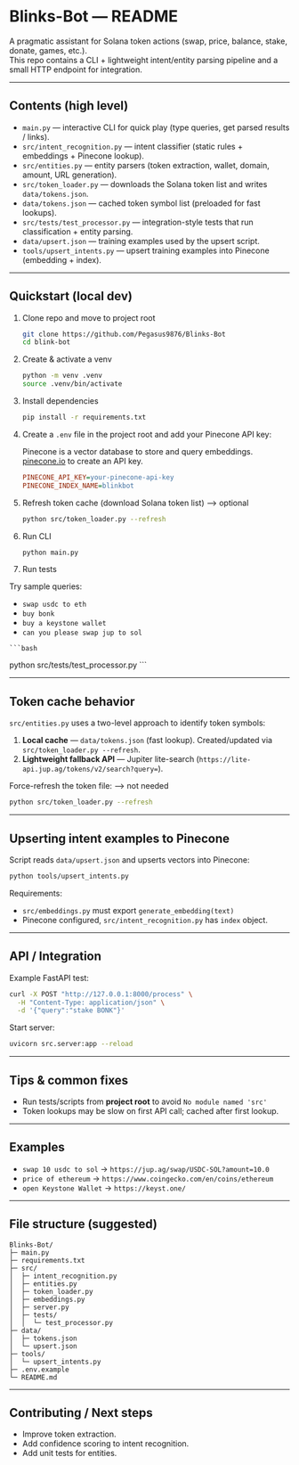 # Blinks-Bot — README

A pragmatic assistant for Solana token actions (swap, price, balance, stake, donate, games, etc.).  
This repo contains a CLI + lightweight intent/entity parsing pipeline and a small HTTP endpoint for integration.

---

## Contents (high level)

* `main.py` — interactive CLI for quick play (type queries, get parsed results / links).
* `src/intent_recognition.py` — intent classifier (static rules + embeddings + Pinecone lookup).
* `src/entities.py` — entity parsers (token extraction, wallet, domain, amount, URL generation).
* `src/token_loader.py` — downloads the Solana token list and writes `data/tokens.json`.
* `data/tokens.json` — cached token symbol list (preloaded for fast lookups).
* `src/tests/test_processor.py` — integration-style tests that run classification + entity parsing.
* `data/upsert.json` — training examples used by the upsert script.
* `tools/upsert_intents.py` — upsert training examples into Pinecone (embedding + index).

---

## Quickstart (local dev)

1. Clone repo and move to project root

   ```bash
   git clone https://github.com/Pegasus9876/Blinks-Bot
   cd blink-bot
   ```

2. Create & activate a venv

   ```bash
   python -m venv .venv
   source .venv/bin/activate
   ```

3. Install dependencies

   ```bash
   pip install -r requirements.txt
   ```

4. Create a `.env` file in the project root and add your Pinecone API key:  

   Pinecone is a vector database to store and query embeddings.  
   [pinecone.io](https://www.pinecone.io) to create an API key.  

   ```ini
   PINECONE_API_KEY=your-pinecone-api-key
   PINECONE_INDEX_NAME=blinkbot
   ```

5. Refresh token cache (download Solana token list) --> optional

   ```bash
   python src/token_loader.py --refresh
   ```

6. Run CLI

   ```bash
   python main.py
   ```

7. Run tests


   

Try sample queries:  
   - `swap usdc to eth`  
   - `buy bonk`  
   - `buy a keystone wallet`  
   - `can you please swap jup to sol`

   
    ```bash
   python src/tests/test_processor.py
      ```

---

## Token cache behavior

`src/entities.py` uses a two-level approach to identify token symbols:

1. **Local cache** — `data/tokens.json` (fast lookup). Created/updated via `src/token_loader.py --refresh`.
2. **Lightweight fallback API** — Jupiter lite-search (`https://lite-api.jup.ag/tokens/v2/search?query=`).

Force-refresh the token file: --> not needed

```bash
python src/token_loader.py --refresh
```

--- 

## Upserting intent examples to Pinecone

Script reads `data/upsert.json` and upserts vectors into Pinecone:

```bash
python tools/upsert_intents.py
```

Requirements:

* `src/embeddings.py` must export `generate_embedding(text)`
* Pinecone configured, `src/intent_recognition.py` has `index` object.

---

## API / Integration

Example FastAPI test:

```bash
curl -X POST "http://127.0.0.1:8000/process" \
  -H "Content-Type: application/json" \
  -d '{"query":"stake BONK"}'
```

Start server:

```bash
uvicorn src.server:app --reload
```

---

## Tips & common fixes

* Run tests/scripts from **project root** to avoid `No module named 'src'`
* Token lookups may be slow on first API call; cached after first lookup.

---

## Examples

* `swap 10 usdc to sol` → `https://jup.ag/swap/USDC-SOL?amount=10.0`
* `price of ethereum` → `https://www.coingecko.com/en/coins/ethereum`
* `open Keystone Wallet` → `https://keyst.one/`

---

## File structure (suggested)

```
Blinks-Bot/
├─ main.py
├─ requirements.txt
├─ src/
│  ├─ intent_recognition.py
│  ├─ entities.py
│  ├─ token_loader.py
│  ├─ embeddings.py
│  ├─ server.py
│  ├─ tests/
│  │  └─ test_processor.py
├─ data/
│  ├─ tokens.json
│  └─ upsert.json
├─ tools/
│  └─ upsert_intents.py
├─ .env.example
└─ README.md
```

---

## Contributing / Next steps

* Improve token extraction.
* Add confidence scoring to intent recognition.
* Add unit tests for entities.
